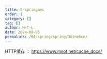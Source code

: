 ```yaml
---
title: 5-springmvc
order: 1
category: []
tag: []
author: H·T·L
date: 2024-08-05
permalink: /04-spring/spring/3dtnm6cn/
---
```

HTTP缓存 ： https://www.mnot.net/cache_docs/